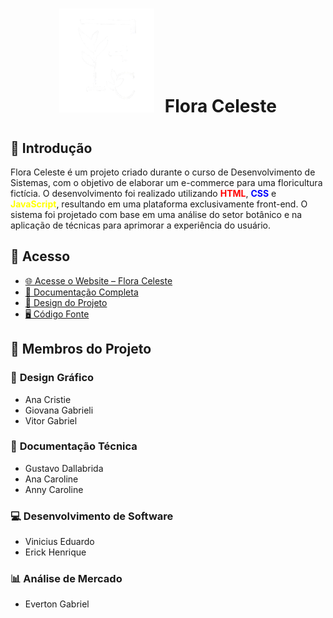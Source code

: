 <h1 align="center" style="line-height:50px;"><img src="Codigo/Img/logo.svg" alt="Logo Flora Celeste" style="margin-right: 10px;"> Flora Celeste</h1>

<h2>🌿 Introdução</h2>
<p>Flora Celeste é um projeto criado durante o curso de Desenvolvimento de Sistemas, com o objetivo de elaborar um e-commerce para uma floricultura fictícia. O desenvolvimento foi realizado utilizando <strong style="color:red;">HTML</strong>, <strong style="color:blue;">CSS</strong> e <strong style="color:yellow;">JavaScript</strong>, resultando em uma plataforma exclusivamente front-end. O sistema foi projetado com base em uma análise do setor botânico e na aplicação de técnicas para aprimorar a experiência do usuário.</p>

<h2>📂 Acesso</h2>
<ul>
  <li><a href="https://viniciuseduardooa.github.io/ProjetoFloraCeleste/Codigo/">🌐 Acesse o Website – Flora Celeste</a></li>
  <li><a href="https://github.com/ViniciusEduardoOA/ProjetoFloraCeleste/tree/main/Documentação">📑 Documentação Completa</a></li>
  <li><a href="https://github.com/ViniciusEduardoOA/ProjetoFloraCeleste/tree/main/Design">🎨 Design do Projeto </a></li>
  <li><a href="https://github.com/ViniciusEduardoOA/ProjetoFloraCeleste/tree/main/Codigo">🖥️ Código Fonte</a></li>
</ul>

<h2>👥 Membros do Projeto</h2>

<h3>🎨 <strong>Design Gráfico</strong></h3>
<ul>
  <li>Ana Cristie</li>
  <li>Giovana Gabrieli</li>
  <li>Vitor Gabriel</li>
</ul>

<h3>📄 <strong>Documentação Técnica</strong></h3>
<ul>
  <li>Gustavo Dallabrida</li>
  <li>Ana Caroline</li>
  <li>Anny Caroline</li>
</ul>

<h3>💻 <strong>Desenvolvimento de Software</strong></h3>
<ul>
  <li>Vinicius Eduardo</li>
  <li>Erick Henrique</li>
</ul>

<h3>📊 <strong>Análise de Mercado</strong></h3>
<ul>
  <li>Everton Gabriel</li>
</ul>
